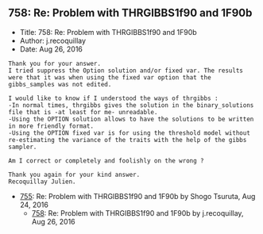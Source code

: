 ## 758: Re: Problem with THRGIBBS1f90 and 1F90b

- Title: 758: Re: Problem with THRGIBBS1f90 and 1F90b
- Author: j.recoquillay
- Date: Aug 26, 2016

```
Thank you for your answer.
I tried suppress the Option solution and/or fixed var. The results were that it was when using the fixed var option that the gibbs_samples was not edited.

I would like to know if I understood the ways of thrgibbs :
-In normal times, thrgibbs gives the solution in the binary_solutions file that is -at least for me- unreadable.
-Using the OPTION solution allows to have the solutions to be written in more friendly format.
-Using the OPTION fixed var is for using the threshold model without re-estimating the variance of the traits with the help of the gibbs sampler.

Am I correct or completely and foolishly on the wrong ?

Thank you again for your kind answer.
Recoquillay Julien.
```

- [755](0755.md): Re: Problem with THRGIBBS1f90 and 1F90b by Shogo Tsuruta, Aug 24, 2016
    - [758](0758.md): Re: Problem with THRGIBBS1f90 and 1F90b by j.recoquillay, Aug 26, 2016
